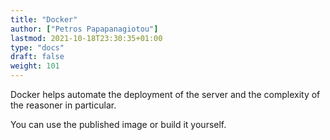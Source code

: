 ```yaml
---
title: "Docker"
author: ["Petros Papapanagiotou"]
lastmod: 2021-10-18T23:30:35+01:00
type: "docs"
draft: false
weight: 101
---
```


Docker helps automate the deployment of the server and the complexity of the reasoner in particular.

You can use the published image or build it yourself.
